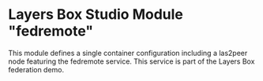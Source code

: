 Layers Box Studio Module "fedremote"
==

This module defines a single container configuration including a las2peer node featuring the fedremote service. This service is part of the Layers Box federation demo.
